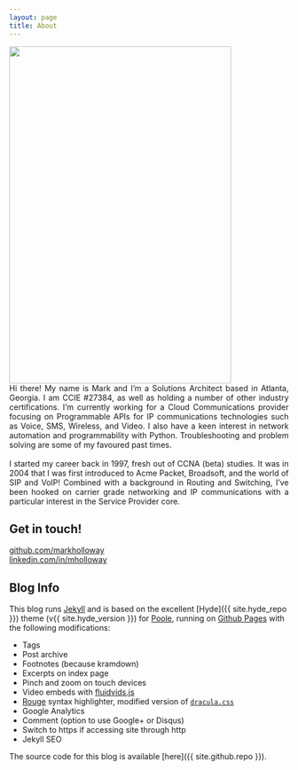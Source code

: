 ```yaml
---
layout: page
title: About
---
```


<!-- ![]({{ site.url }}/blog/assets/hackpackv4.png)  -->
<img src="{{ site.baseurl }}/blog/assets/hackpackv4.png" width="400" height="608">

<div style="text-align: justify">
Hi there! My name is Mark and I’m a Solutions Architect based in Atlanta, Georgia. I am CCIE #27384, as well as holding a number of other industry certifications. I’m currently working for a Cloud Communications provider focusing on Programmable APIs for IP communications technologies such as Voice, SMS, Wireless, and Video. I also have a keen interest in network automation and programmability with Python. Troubleshooting and problem solving are some of my favoured past times.
</div>
<br>
<div style="text-align: justify">
I started my career back in 1997, fresh out of CCNA (beta) studies. It was in 2004 that I was first introduced to Acme Packet, Broadsoft, and the world of SIP and VoIP! Combined with a background in Routing and Switching, I’ve been hooked on carrier grade networking and IP communications with a particular interest in the Service Provider core.
</div>


## Get in touch!
 
[github.com/markholloway](https://github.com/markholloway)  
[linkedin.com/in/mholloway](http://www.linkedin.com/in/mholloway/)


## Blog Info

This blog runs [Jekyll](https://jekyllrb.com) and is based on the excellent [Hyde]({{ site.hyde_repo }}) theme (v{{ site.hyde_version }}) for [Poole](http://getpoole.com), running on [Github Pages](https://pages.github.com) with the following modifications:

- Tags
- Post archive
- Footnotes (because kramdown)
- Excerpts on index page
- Pinch and zoom on touch devices
- Video embeds with [fluidvids.js](https://blog.videojs.com)
- [Rouge](https://github.com/jneen/rouge) syntax highlighter, modified version of [`dracula.css`](https://github.com/dracula/pygments)
- Google Analytics
- Comment (option to use Google+ or Disqus)
- Switch to https if accessing site through http
- Jekyll SEO

The source code for this blog is available [here]({{ site.github.repo }}).

